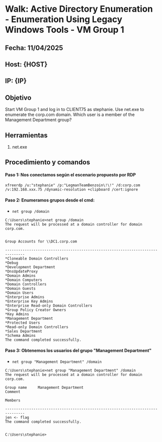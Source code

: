 # Walk: Active Directory Enumeration - Enumeration Using Legacy Windows Tools - VM Group 1 

## Fecha: 11/04/2025
## Host: {HOST}
## IP: {IP}
## Objetivo
Start VM Group 1 and log in to CLIENT75 as stephanie. Use net.exe to enumerate the corp.com domain. Which user is a member of the Management Department group?
## Herramientas
1. net.exe

## Procedimiento y comandos
#### Paso 1: Nos conectamos según el escenario propuesto por RDP
```
xfreerdp /u:"stephanie" /p:"LegmanTeamBenzoin\!\!" /d:corp.com /v:192.168.xxx.75 /dynamic-resolution +clipboard /cert:ignore 
```

#### Paso 2: Enumeramos grupos desde el cmd:
- `net group /domain`
```
C:\Users\stephanie>net group /domain
The request will be processed at a domain controller for domain corp.com.


Group Accounts for \\DC1.corp.com

-------------------------------------------------------------------------------
*Cloneable Domain Controllers
*Debug
*Development Department
*DnsUpdateProxy
*Domain Admins
*Domain Computers
*Domain Controllers
*Domain Guests
*Domain Users
*Enterprise Admins
*Enterprise Key Admins
*Enterprise Read-only Domain Controllers
*Group Policy Creator Owners
*Key Admins
*Management Department
*Protected Users
*Read-only Domain Controllers
*Sales Department
*Schema Admins
The command completed successfully.
```
#### Paso 3: Obtenemos los usuarios del grupo "Management Department"

- `net group "Management Department" /domain`

```
C:\Users\stephanie>net group "Management Department" /domain
The request will be processed at a domain controller for domain corp.com.

Group name     Management Department
Comment

Members

-------------------------------------------------------------------------------
jen <- flag
The command completed successfully.


C:\Users\stephanie>
```
